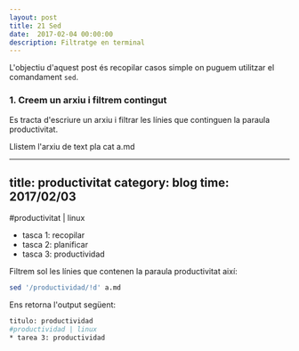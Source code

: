 ```yaml
---
layout: post
title: 21 Sed
date:  2017-02-04 00:00:00
description: Filtratge en terminal
---
```


L'objectiu d'aquest post és recopilar casos simple on puguem utilitzar el comandament `sed`.

### 1. Creem un arxiu i filtrem contingut

Es tracta d'escriure un arxiu i filtrar les línies que continguen la paraula productivitat.

Llistem l'arxiu de text pla cat a.md

---
title: productivitat
category: blog
time: 2017/02/03
---

#productivitat | linux

* tasca 1: recopilar
* tasca 2: planificar
* tasca 3: productividad

Filtrem sol les línies que contenen la paraula productivitat així:

```bash
sed '/productividad/!d' a.md
```

Ens retorna l'output següent:

```bash
titulo: productividad
#productividad | linux
* tarea 3: productividad
```

